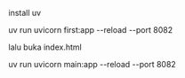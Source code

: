 install uv

uv run uvicorn first:app --reload --port 8082

lalu buka index.html

uv run uvicorn main:app --reload --port 8082